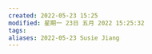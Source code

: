 ```yaml
---
created: 2022-05-23 15:25
modified: 星期一 23日 五月 2022 15:25:32
tags: 
aliases: 2022-05-23 Susie Jiang
---
```


